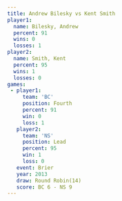 ```yaml
---
title: Andrew Bilesky vs Kent Smith
player1:               
  name: Bilesky, Andrew
  percent: 91          
  wins: 0              
  losses: 1            
player2:               
  name: Smith, Kent    
  percent: 95          
  wins: 1              
  losses: 0            
games:
 - player1:          
     team: 'BC'      
     position: Fourth
     percent: 91     
     win: 0          
     loss: 1         
   player2:        
     team: 'NS'    
     position: Lead
     percent: 95   
     win: 1        
     loss: 0       
   event: Brier         
   year: 2013           
   draw: Round Robin(14)
   score: BC 6 - NS 9   
---
```

